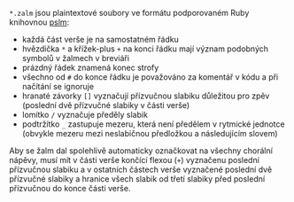 `*.zalm` jsou plaintextové soubory ve formátu podporovaném
Ruby knihovnou [pslm][pslm]:

- každá část verše je na samostatném řádku
- hvězdička `*` a křížek-plus `+` na konci řádku mají význam
  podobných symbolů v žalmech v breviáři
- prázdný řádek znamená konec strofy
- všechno od `#` do konce řádku je považováno za komentář v kódu
  a při načítání se ignoruje
- hranaté závorky `[]` vyznačují přízvučnou slabiku důležitou pro zpěv
  (poslední dvě přízvučné slabiky v části verše)
- lomítko `/` vyznačuje předěly slabik
- podtržítko `_` zastupuje mezeru, která není předělem v rytmické
  jednotce (obvykle mezeru mezi neslabičnou předložkou a následujícím
  slovem)

Aby se žalm dal spolehlivě automaticky označkovat na všechny
chorální nápěvy, musí mít v části verše končící flexou (`+`)
vyznačenu poslední přízvučnou slabiku
a v ostatních částech verše vyznačené poslední dvě přízvučné
slabiky a hranice všech slabik od třetí slabiky před poslední
přízvučnou do konce části verše.

[pslm]: https://github.com/igneus/pslm
